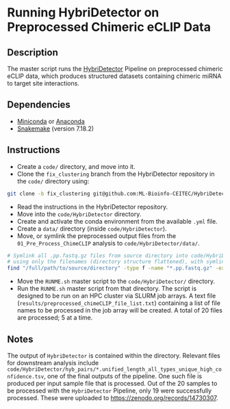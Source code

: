 # Running HybriDetector on Preprocessed Chimeric eCLIP Data

## Description 

The master script runs the [HybriDetector](https://github.com/ML-Bioinfo-CEITEC/HybriDetector/tree/fix_clustering) Pipeline on preprocessed chimeric eCLIP data, which produces structured datasets containing chimeric miRNA to target site interactions. 

## Dependencies

- [Miniconda](https://docs.conda.io/en/latest/miniconda.html) or [Anaconda](https://www.anaconda.com/)
- [Snakemake](https://snakemake.readthedocs.io/en/stable/) (version 7.18.2)

## Instructions

- Create a `code/` directory, and move into it. 
- Clone the `fix_clustering` branch from the HybriDetector repository in the `code/` directory using:
```bash
git clone -b fix_clustering git@github.com:ML-Bioinfo-CEITEC/HybriDetector.git
```
- Read the instructions in the HybriDetector repository.
- Move into the `code/HybriDetector` directory. 
- Create and activate the conda environment from the available `.yml` file. 
- Create a `data/` directory (inside `code/HybriDetector`). 
- Move, or symlink the preprocessed output files from the `01_Pre_Process_ChimeCLIP` analysis to `code/HybriDetector/data/`.
```bash
# Symlink all .pp.fastq.gz files from source directory into code/HybriDetector/data/,
# using only the filenames (directory structure flattened), with symlinks pointing to each file's absolute path.
find "/full/path/to/source/directory" -type f -name "*.pp.fastq.gz" -exec bash -c 'ln -s "$(realpath "$1")" "code/HybriDetector/data/$(basename "$1")"' _ {} \;
```
- Move the `RUNME.sh` master script to the `code/HybriDetector/` directory.
- Run the `RUNME.sh` master script from that directory. The script is designed to be run on an HPC cluster via SLURM job arrays. A text file (`results/preprocessed_chimeCLIP_file_list.txt`) containing a list of file names to be processed in the job array will be created. A total of 20 files are processed; 5 at a time. 

## Notes

The output of `HybriDetector` is contained within the directory. Relevant files for downstream analysis include `code/HybriDetector/hyb_pairs/*.unified_length_all_types_unique_high_confidence.tsv`, one of the final outputs of the pipeline. One such file is produced per input sample file that is processed. Out of the 20 samples to be processed with the `HybriDetector` Pipeline, only 19 were successfully processed. These were uploaded to https://zenodo.org/records/14730307. 